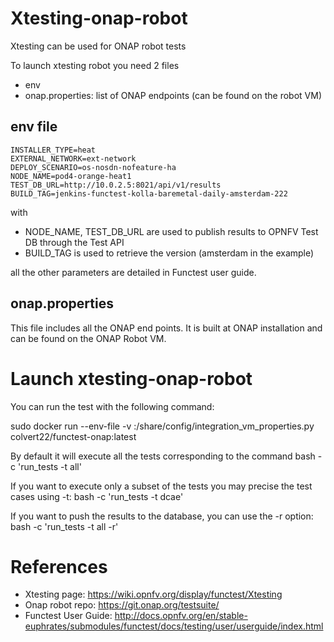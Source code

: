 # Xtesting-onap-robot
Xtesting can be used for ONAP robot tests

To launch xtesting robot you need 2 files
* env
* onap.properties: list of ONAP endpoints (can be found on the robot VM)

## env file
```
INSTALLER_TYPE=heat
EXTERNAL_NETWORK=ext-network
DEPLOY_SCENARIO=os-nosdn-nofeature-ha
NODE_NAME=pod4-orange-heat1
TEST_DB_URL=http://10.0.2.5:8021/api/v1/results
BUILD_TAG=jenkins-functest-kolla-baremetal-daily-amsterdam-222
```

with 
* NODE_NAME, TEST_DB_URL are used to publish results to OPNFV Test DB through the Test API
* BUILD_TAG is used to retrieve the version (amsterdam in the example)

all the other parameters are detailed in Functest user guide.

## onap.properties

This file includes all the ONAP end points. It is built at ONAP installation and can be found on the ONAP Robot VM.

# Launch xtesting-onap-robot

You can run the test with the following command:

sudo docker run --env-file <your env> -v <your onap properties>:/share/config/integration_vm_properties.py colvert22/functest-onap:latest

By default it will execute all the tests corresponding to the command bash -c 'run_tests -t all'

If you want to execute only a subset of the tests you may precise the test cases using -t: bash -c 'run_tests -t dcae'

If you want to push the results to the database, you can use the -r option:  bash -c 'run_tests -t all -r'

# References

* Xtesting page: https://wiki.opnfv.org/display/functest/Xtesting
* Onap robot repo: https://git.onap.org/testsuite/
* Functest User Guide: http://docs.opnfv.org/en/stable-euphrates/submodules/functest/docs/testing/user/userguide/index.html
